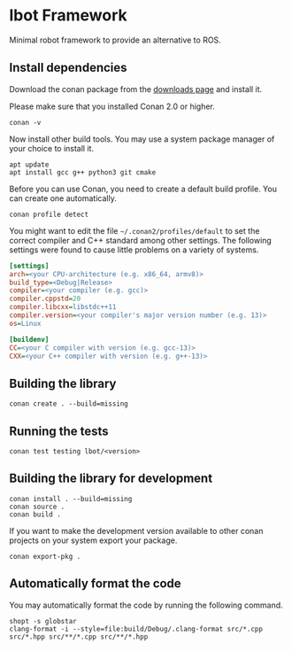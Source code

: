# lbot Framework

Minimal robot framework to provide an alternative to ROS.

## Install dependencies
Download the conan package from the [downloads page](https://conan.io/downloads) and install it.

Please make sure that you installed Conan 2.0 or higher.
```shell
conan -v
```

Now install other build tools. You may use a system package manager of your choice to install it.
```shell
apt update
apt install gcc g++ python3 git cmake
```

Before you can use Conan, you need to create a default build profile. You can create one automatically.
```shell
conan profile detect
```
You might want to edit the file `~/.conan2/profiles/default` to set the correct compiler and C++ standard among other settings. The following settings were found to cause little problems on a variety of systems.
```ini
[settings]
arch=<your CPU-architecture (e.g. x86_64, armv8)>
build_type=<Debug|Release>
compiler=<your compiler (e.g. gcc)>
compiler.cppstd=20
compiler.libcxx=libstdc++11
compiler.version=<your compiler's major version number (e.g. 13)>
os=Linux

[buildenv]
CC=<your C compiler with version (e.g. gcc-13)>
CXX=<your C++ compiler with version (e.g. g++-13)>
```

## Building the library
```
conan create . --build=missing
```

## Running the tests
```
conan test testing lbot/<version>
```

## Building the library for development
```
conan install . --build=missing
conan source .
conan build .
```

If you want to make the development version available to other conan projects on your system export your package.
```
conan export-pkg .
```

## Automatically format the code
You may automatically format the code by running the following command.
```
shopt -s globstar
clang-format -i --style=file:build/Debug/.clang-format src/*.cpp src/*.hpp src/**/*.cpp src/**/*.hpp
```
